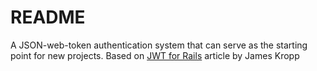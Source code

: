 # README

A JSON-web-token authentication system that can serve as the starting point for new projects.
Based on [JWT for Rails](./JWTreference.html) article by James Kropp
